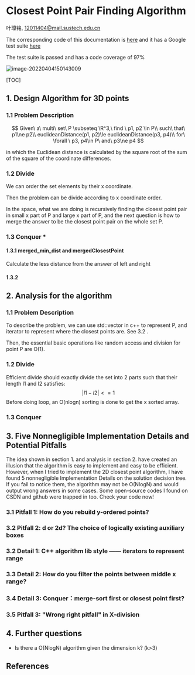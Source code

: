 # Closest Point Pair Finding Algorithm

叶璨铭, 12011404@mail.sustech.edu.cn

The corresponding code of this documentation is [here](https://github.com/2catycm/P_Algorithm_Design_and_Analysis_cpp/tree/master/src/main/cpp/cn/edu/SUSTech/YeCanming/Algs/DivideAndConquer/ClosestPoint.hpp)
and it has a Google test suite [here](https://github.com/2catycm/P_Algorithm_Design_and_Analysis_cpp/tree/master/src/test/cpp/cn/edu/SUSTech/YeCanming/Algs/DivideAndConquer/GTestClosestPoint.cpp)

The test suite is passed and has a code coverage of 97%

![image-20220404150143009](C:\Users\YeCanming\AppData\Roaming\Typora\typora-user-images\image-20220404150143009.png)

[TOC]

##  1. Design Algorithm for 3D points

### 1.1 Problem Description

$$
Given\ a\ multi\ set\ P \subseteq \R^3,\ find \ p1, p2 \in P\\
such\ that\ p1\ne p2\\
euclideanDistance(p1, p2)\le euclideanDistance(p3, p4)\\
for\ \forall \ p3, p4\in P\ and\ p3\ne p4
$$

in which the Euclidean distance is calculated by the square root of the sum of the square of the coordinate differences. 

### 1.2 Divide

We can order the set elements by their x coordinate. 

Then the problem can be divide according to x coordinate order.

In the space, what we are doing is recursively finding the closest point pair in small x part of P and large x part of P, and the next question is how to merge the answer to be the closest point pair on the whole set P.

### 1.3 Conquer *

#### 1.3.1 merged_min_dist and mergedClosestPoint

Calculate the less distance from the answer of left and right

#### 1.3.2 




## 2. Analysis for the algorithm

### 1.1 Problem Description

To describe the problem,  we can use std::vector in c++ to represent P, and iterator to represent where the closest points are. See 3.2 . 

Then, the essential basic operations like random access and division for point P are O(1). 

### 1.2 Divide

Efficient divide should exactly divide the set into 2 parts such that their length l1 and l2 satisfies:
$$
|l1-l2|<=1
$$
Before doing loop, an O(nlogn) sorting is done to get the x sorted array.

### 1.3 Conquer



## 3. Five Nonnegligible Implementation Details and Potential Pitfalls

The idea shown in section 1. and analysis in section 2. have created an illusion that the algorithm is easy to implement and easy to be efficient. However, when I tried to implement the 2D closest point algorithm, I have found 5 nonnegligible Implementation Details on the solution decision tree. If you fail to notice them, the algorithm may not be O(NlogN) and would output wrong answers in some cases. Some open-source codes I found on CSDN and github were trapped in too. Check your code now!

### 3.1 Pitfall 1: How do you rebuild y-ordered points?



### 3.2 Pitfall 2: d or 2d? The choice of logically existing auxiliary boxes

### 3.2 Detail 1: C++ algorithm lib style —— iterators to represent range

### 3.3 Detail 2: How do you filter the points between middle x range?

### 3.4 Detail 3: Conquer：merge-sort first or closest point first?

### 3.5 Pitfall 3: "Wrong right pitfall" in X-division 

## 4. Further questions

- Is there a O(NlogN) algorithm given the dimension k? (k>3)

  

## References

[^1]: [ 最邻近点对问题(Closest-Pair Problem)：一二三维下的分治解法详解_oO悠悠游游Oo的博客-CSDN博客](https://blog.csdn.net/Carl_Rabbit/article/details/106822028)


